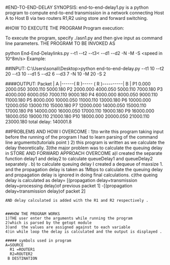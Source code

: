 #END-TO-END-DELAY
SYNOPSIS:
end-to-end-delay1.py is a python program to compute end-to-end transmission in a network connecting Host
A to Host B via two routers R1,R2 using store and forward switching.

#HOW TO EXECUTE THE PROGRAM 
Program execution:

To execute the program, specify ./asn1.py and then give input as command line parameters.
THE PROGRAM TO BE INVOKED AS 

  python End-End-Delaylinks.py --t1 <value in Mbps> --t2 <value in Mbps> --t3< --d1 <value in KM> --d2 <value in KM> -N <value> -M <value in Mbits> -S <speed in 10^8m/s>
Example:

##INPUT:
C:\Users\sonali\Desktop>python end-to-end-delay.py --t1 10 --t2 20 --t3 10  --d1 5 --d2 6 --d3 7 -N 10 -M 20 -S 2 
   
####OUTPUT:
 Packet |   A   |------(   R   )----- (   R   )----------|   B  |
  P1      0.000         2000.050       3000.110           5000.180
  P2      2000.000      4000.050       5000.110           7000.180
  P3      4000.000      6000.050       7000.110           9000.180
  P4      6000.000      8000.050       9000.110           11000.180
  P5      8000.000      10000.050      11000.110          13000.180
  P6      10000.000     12000.050      13000.110          15000.180
  P7      12000.000     14000.050      15000.110          17000.180
  P8      14000.000     16000.050      17000.110          19000.180
  P9      16000.000     18000.050      19000.110          21000.180
  P10     18000.000     20000.050      21000.110          23000.180
 total delay: 140001.8
 
  ##PROBLEMS AND HOW I OVERCOME : 
 1)to write this program taking input before the running of the program I had to learn parsing of the command line arguments(tutorials    point )
 2) this program is written as we calculate the delay theoretically.
 3)the major problem was to calculate the queuing delay in STORE AND FORWARD APPROACH 
    OVERCOME
  a)I created the separate function delay1 and delay2 to calculate queueDelay1 and queueDelay2 separately .
  b) to calculate queuing delay I created a dequeue of maxsize 1. and the propagation delay  is taken as 1Mbps to calculate the queuing delay and propagation delay is ignored in doing final calculations.
  c)the queing delay is calculated as delay= [(propagation delay+transmission delay+processing delay)of previous packet  1] -[(propagation delay+transmission delay)of  packet 2]
  
    AND delay calculated is added with the R1 and R2 respectively .
    
    
    ###HOW THE PROGRAM WORKS 
    1)THE user enter the arguments while running the program 
    2)which is parsed by the getopt module 
    3)and  the values are assigned against to each variable 
    4)in while loop the delay is calculated and the output is displayed .
    
    ##### symbols used in program 
    A=SOURCE
      R1 =ROUTER1
      R2=ROUTER2
     B DESTINATION
 
